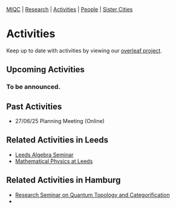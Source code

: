 [MIQC](https://benjimorris.github.io/miqc)  |  [Research](https://benjimorris.github.io/miqc/research.html)  |  [Activities](https://benjimorris.github.io/miqc/activities.html)  |  [People](https://benjimorris.github.io/miqc/people.html) | [Sister Cities](https://benjimorris.github.io/miqc/twins.html)

# Activities
Keep up to date with activities by viewing our [overleaf project](https://www.overleaf.com/read/yfzdrqjrqgzp#70a7f9).

## Upcoming Activities
### To be announced.

## Past Activities
- 27/06/25 Planning Meeting (Online)

## Related Activities in Leeds
- [Leeds Algebra Seminar](https://mathsseminars.leeds.ac.uk/seminarseries/algebra/)
- [Mathematical Physics at Leeds](https://anupanand.space/maple/)

## Related Activities in Hamburg
- [Research Seminar on Quantum Topology and Categorification](https://www.math.uni-hamburg.de/home/wedrich/ResSem.html)
- 
